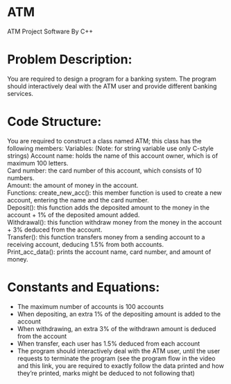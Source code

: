 # ATM
ATM Project Software By C++
# Problem Description:
You are required to design a program for a banking system. The program should
interactively deal with the ATM user and provide different banking services.
# Code Structure:
You are required to construct a class named ATM; this class has the following members:
Variables: (Note: for string variable use only C-style strings)
Account name: holds the name of this account owner, which is of maximum 100 letters.  
Card number: the card number of this account, which consists of 10 numbers.   
Amount: the amount of money in the account.     
Functions:
create_new_acc(): this member function is used to create a new account, entering the
name and the card number.   
Deposit(): this function adds the deposited amount to the money in the account + 1% of the
deposited amount added.    
Withdrawal(): this function withdraw money from the money in the account + 3% deduced
from the account.    
Transfer(): this function transfers money from a sending account to a receiving account,
deducing 1.5% from both accounts.     
Print_acc_data(): prints the account name, card number, and amount of money.    
# Constants and Equations:
- The maximum number of accounts is 100 accounts
- When depositing, an extra 1% of the depositing amount is added to the account
- When withdrawing, an extra 3% of the withdrawn amount is deduced from the account
- When transfer, each user has 1.5% deduced from each account
- The program should interactively deal with the ATM user, until the user requests to
terminate the program (see the program flow in the video and this link, you are required to
exactly follow the data printed and how they’re printed, marks might be deduced to not
following that)

